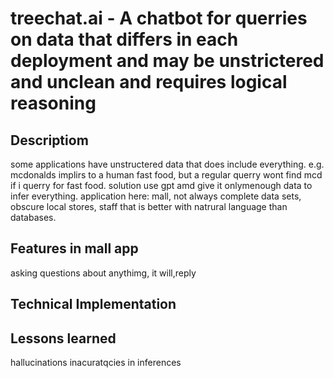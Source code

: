 # treechat.ai - A chatbot for querries on data that differs in each deployment and may be unstrictered and unclean and requires logical reasoning
## Descriptiom
some applications have unstructered data that does include everything. e.g. mcdonalds implirs to a human fast food, but a regular querry wont find mcd if i querry for fast food.
solution
use gpt amd give it onlymenough data to infer everything.
application here: mall, not always complete data sets, obscure local stores, staff that is better with natrural language than databases.

## Features in mall app
asking questions about anythimg, it will,reply

## Technical Implementation

## Lessons learned
hallucinations
inacuratqcies in inferences
